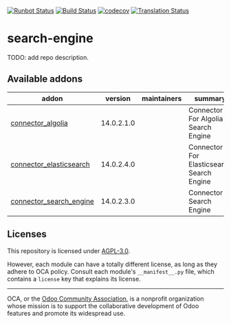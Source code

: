 [![Runbot Status](https://runbot.odoo-community.org/runbot/badge/flat/276/14.0.svg)](https://runbot.odoo-community.org/runbot/repo/github-com-oca-search-engine-276)
[![Build Status](https://travis-ci.com/OCA/search-engine.svg?branch=14.0)](https://travis-ci.com/OCA/search-engine)
[![codecov](https://codecov.io/gh/OCA/search-engine/branch/14.0/graph/badge.svg)](https://codecov.io/gh/OCA/search-engine)
[![Translation Status](https://translation.odoo-community.org/widgets/search-engine-14-0/-/svg-badge.svg)](https://translation.odoo-community.org/engage/search-engine-14-0/?utm_source=widget)

<!-- /!\ do not modify above this line -->

# search-engine

TODO: add repo description.

<!-- /!\ do not modify below this line -->

<!-- prettier-ignore-start -->

[//]: # (addons)

Available addons
----------------
addon | version | maintainers | summary
--- | --- | --- | ---
[connector_algolia](connector_algolia/) | 14.0.2.1.0 |  | Connector For Algolia Search Engine
[connector_elasticsearch](connector_elasticsearch/) | 14.0.2.4.0 |  | Connector For Elasticsearch Search Engine
[connector_search_engine](connector_search_engine/) | 14.0.2.3.0 |  | Connector Search Engine

[//]: # (end addons)

<!-- prettier-ignore-end -->

## Licenses

This repository is licensed under [AGPL-3.0](LICENSE).

However, each module can have a totally different license, as long as they adhere to OCA
policy. Consult each module's `__manifest__.py` file, which contains a `license` key
that explains its license.

----

OCA, or the [Odoo Community Association](http://odoo-community.org/), is a nonprofit
organization whose mission is to support the collaborative development of Odoo features
and promote its widespread use.
